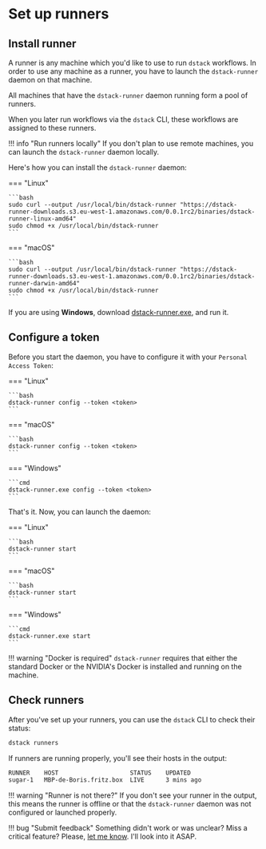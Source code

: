 # Set up runners

## Install runner

A runner is any machine which you'd like to use to run `dstack` workflows. In order to use any machine
as a runner, you have to launch the `dstack-runner` daemon on that machine.

All machines that have the `dstack-runner` daemon running form a pool of runners. 

When you later run workflows via the `dstack` CLI, these workflows are assigned to these runners.

!!! info "Run runners locally"
    If you don't plan to use remote machines, you can launch the `dstack-runner` daemon locally.

Here's how you can install the `dstack-runner` daemon:

=== "Linux"

    ```bash
    sudo curl --output /usr/local/bin/dstack-runner "https://dstack-runner-downloads.s3.eu-west-1.amazonaws.com/0.0.1rc2/binaries/dstack-runner-linux-amd64"
    sudo chmod +x /usr/local/bin/dstack-runner
    ```

=== "macOS"

    ```bash
    sudo curl --output /usr/local/bin/dstack-runner "https://dstack-runner-downloads.s3.eu-west-1.amazonaws.com/0.0.1rc2/binaries/dstack-runner-darwin-amd64"
    sudo chmod +x /usr/local/bin/dstack-runner
    ```

If you are using **Windows**, download [dstack-runner.exe](https://dstack-runner-downloads.s3.eu-west-1.amazonaws.com/0.0.1rc2/binaries/dstack-runner-windows-amd64.exe), and run it.

## Configure a token

Before you start the daemon, you have to configure it with your `Personal Access Token`:

=== "Linux"

    ```bash
    dstack-runner config --token <token>
    ```

=== "macOS"

    ```bash
    dstack-runner config --token <token>
    ```

=== "Windows"

    ```cmd
    dstack-runner.exe config --token <token>
    ```

That's it. Now, you can launch the daemon:

=== "Linux"

    ```bash
    dstack-runner start
    ```

=== "macOS"

    ```bash
    dstack-runner start
    ```

=== "Windows"

    ```cmd
    dstack-runner.exe start
    ```

!!! warning "Docker is required"
    `dstack-runner` requires that either the standard Docker or the NVIDIA's Docker is installed and running on the
    machine.

## Check runners

After you've set up your runners, you can use the `dstack` CLI to check their status:

```bash
dstack runners 
```

If runners are running properly, you'll see their hosts in the output:

```bash
RUNNER    HOST                    STATUS    UPDATED
sugar-1   MBP-de-Boris.fritz.box  LIVE      3 mins ago
```

!!! warning "Runner is not there?"
    If you don't see your runner in the output, this means the runner is offline or that the `dstack-runner` daemon
    was not configured or launched properly.

!!! bug "Submit feedback"
    Something didn't work or was unclear? Miss a critical feature? Please, [let me know](https://forms.gle/nhigiDm4FmjZdRkx5). I'll look into it ASAP.